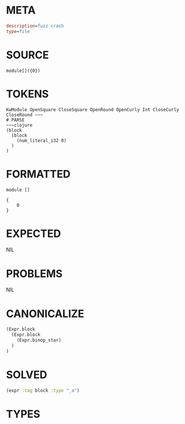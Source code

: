 # META
~~~ini
description=fuzz crash
type=file
~~~
# SOURCE
~~~roc
module[]({0})
~~~
# TOKENS
~~~text
KwModule OpenSquare CloseSquare OpenRound OpenCurly Int CloseCurly CloseRound ~~~
# PARSE
~~~clojure
(block
  (block
    (num_literal_i32 0)
  )
)
~~~
# FORMATTED
~~~roc
module []

{
	0
}
~~~
# EXPECTED
NIL
# PROBLEMS
NIL
# CANONICALIZE
~~~clojure
(Expr.block
  (Expr.block
    (Expr.binop_star)
  )
)
~~~
# SOLVED
~~~clojure
(expr :tag block :type "_a")
~~~
# TYPES
~~~roc
~~~
